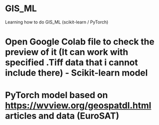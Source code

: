 # GIS_ML
Learning how to do GIS_ML (scikit-learn / PyTorch)

# Open Google Colab file to check the preview of it (It can work with specified .Tiff data that i cannot include there) - Scikit-learn model
# PyTorch model based on https://wvview.org/geospatdl.html articles and data (EuroSAT)
